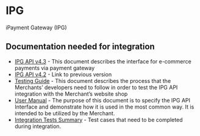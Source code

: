 # IPG
iPayment Gateway (IPG)

## Documentation needed for integration

* [IPG API v4.3](https://dev-direct.icards.eu/sandbox/public/documents/IPG_API.pdf) - This document describes the interface for e-commerce payments via payment gateway
* [IPG API v4.2](https://dev-direct.icards.eu/sandbox/public/documents/IPG_API_v4.2_rev.35.pdf) - Link to previous version
* [Testing Guide](https://icard.direct/documents/IPG_API_Testing_guide_v3.4.pdf) -  This document describes the process that the Merchants’ developers need to follow in order to test the IPG API integration with the Merchant’s website shop
* [User Manual](https://icard.direct/documents/IPG_API_User_guide_v_3.2.1.pdf) - The purpose of this document is to specify the IPG API Interface and demonstrate how it is used in the most common way. It is intended to be utilized by the Merchant.
* [Integration Tests Summary](https://icard.direct/documents/IPG-Integration%20Tests%20Summary.xlsx) - Test cases that need to be completed during integration.

